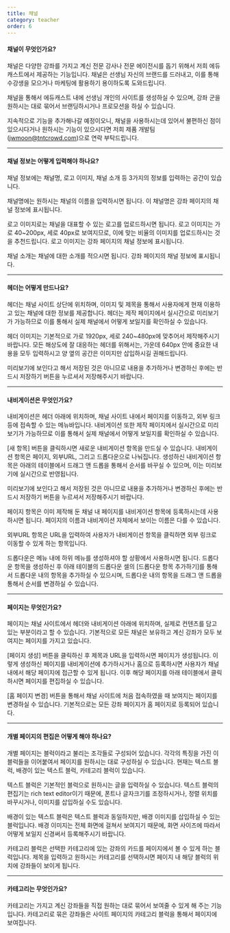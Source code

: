```yaml
---
title: 채널
category: teacher
order: 6
---
```

#### 채널이 무엇인가요?
채널은 다양한 강좌를 가지고 계신 전문 강사나 전문 에이전시를 돕기 위해서 저희 에듀캐스트에서 제공하는 기능입니다.
채널은 선생님 자신의 브랜드를 드러내고, 이를 통해 수강생을 모으거나 마케팅에 활용하기 용이하도록 도와드립니다.

채널을 통해서 에듀캐스트 내에 선생님 개인의 사이트를 생성하실 수 있으며, 
강좌 군을 원하시는 대로 묶어서 브랜딩하시거나 프로모션을 하실 수 있습니다.

지속적으로 기능을 추가해나갈 예정이오니, 채널을 사용하시는데 있어서 불편하신 점이 있으시다거나
원하시는 기능이 있으시다면 저희 제품 개발팀(jwmoon@tntcrowd.com)으로 연락 부탁드립니다.

---

####	채널 정보는 어떻게 입력해야 하나요?
채널 정보에는 채널명, 로고 이미지, 채널 소개 등 3가지의 정보를 입력하는 공간이 있습니다.

채널명에는 원하시는 채널의 이름을 입력하시면 됩니다. 이 채널명은
강좌 페이지의 채널 정보에 표시됩니다.

로고 이미지로는 채널을 대표할 수 있는 로고를 업로드하시면 됩니다.
로고 이미지는 가로 40~200px, 세로 40px로 보여지므로, 이에 맞는 비율의 이미지를 업로드하시는 것을 추천드립니다.
로고 이미지는 강좌 페이지의 채널 정보에 표시됩니다.

채널 소개는 채널에 대한 소개를 적으시면 됩니다.
강좌 페이지의 채널 정보에 표시됩니다.

---

#### 헤더는 어떻게 만드나요?
헤더는 채널 사이트 상단에 위치하며, 이미지 및 제목을 통해서 사용자에게 현재 이용하고 있는 채널에 대한 정보를 제공합니다.
헤더는 제작 페이지에서 실시간으로 미리보기가 가능하므로 이를 통해서 실제 채널에서 어떻게 보일지를 확인하실 수 있습니다.

헤더 이미지는 기본적으로 가로 1920px, 세로 240~480px에 맞추어서 제작해주시기 바랍니다.
모든 해상도에 잘 대응하는 헤더를 위해서는, 가운데 640px 안에 중요한 내용을 모두 입력하시고
양 옆의 공간은 이미지만 삽입하시길 권해드립니다.

미리보기에 보인다고 해서 저장된 것은 아니므로 내용을 추가하거나 변경하신 후에는 반드시 저장하기 버튼을 누르셔서 저장해주시기 바랍니다.

---

#### 내비게이션은 무엇인가요?
내비게이션은 헤더 아래에 위치하며, 채널 사이트 내에서 페이지를 이동하고, 외부 링크 등에 접속할 수 있는 메뉴바입니다.
내비게이션 또한 제작 페이지에서 실시간으로 미리보기가 가능하므로 이를 통해서 실제 채널에서 어떻게 보일지를 확인하실 수 있습니다.

[새 항목] 버튼을 클릭하시면 새로운 내비게이션 항목을 만드실 수 있습니다.
내비게이션 항목은 페이지, 외부URL, 그리고 드롭다운으로 나눠집니다.
생성하신 내비게이션 항목은 아래의 테이블에서 드래그 앤 드롭을 통해서 순서를 바꾸실 수 있으며, 이는 미리보기에 실시간으로 반영됩니다.

미리보기에 보인다고 해서 저장된 것은 아니므로 내용을 추가하거나 변경하신 후에는 반드시 저장하기 버튼을 누르셔서 저장해주시기 바랍니다.

페이지 항목은 이미 제작해 둔 채널 내 페이지를 내비게이션 항목에 등록하시는데 사용하시면 됩니다.
페이지의 이름과 내비게이션 자체에서 보이는 이름은 다를 수 있습니다.

외부URL 항목은 URL을 입력하여 사용자가 내비게이션 항목을 클릭하면 외부 링크로 이동할 수 있게 하는 항목입니다.

드롭다운은 메뉴 내에 하위 메뉴를 생성하셔야 할 상황에서 사용하시면 됩니다.
드롭다운 항목을 생성하신 후 아래 테이블의 드롭다운 셀의 [드롭다운 항목 추가하기]를 통해서 드롭다운 내의 항목을 추가하실 수 있으시며,
드롭다운 내의 항목을 드래그 앤 드롭을 통해서 순서를 변경하실 수 있습니다.

---

#### 페이지는 무엇인가요?
페이지는 채널 사이트에서 헤더와 내비게이션 아래에 위치하며, 실제로 컨텐츠를 담고 있는 부분이라고 할 수 있습니다.
기본적으로 모든 채널은 보유하고 계신 강좌가 모두 보여지는 페이지를 가지고 있습니다.

[페이지 생성] 버튼을 클릭하신 후 제목과 URL을 입력하시면 페이지가 생성됩니다.
이렇게 생성하신 페이지를 내비게이션에 추가하시거나 홈으로 등록하시면 사용자가 채널 내에서 해당 페이지에 접근할 수 있게 됩니다.
이후 해당 페이지를 아래 테이블에서 클릭하시면 페이지를 편집하실 수 있습니다.

[홈 페이지 변경] 버튼을 통해서 채널 사이트에 처음 접속하였을 때 보여지는 페이지를 변경하실 수 있습니다.
기본적으로는 모든 강좌 페이지가 홈 페이지로 등록되어 있습니다.

---

#### 개별 페이지의 편집은 어떻게 해야 하나요?
개별 페이지는 블럭이라고 불리는 조각들로 구성되어 있습니다.
각각의 특징을 가진 이 블럭들을 이어붙여서 페이지를 원하시는 대로 구성하실 수 있습니다.
현재는 텍스트 블럭, 배경이 있는 텍스트 블럭, 카테고리 블럭이 있습니다.

텍스트 블럭은 기본적인 블럭으로 원하시는 글을 입력하실 수 있습니다.
텍스트 블럭의 편집기는 rich text editor이기 때문에, 폰트나 글자크기를 조정하시거나, 정렬 위치를 바꾸시거나, 이미지를 삽입하실 수도 있습니다.

배경이 있는 텍스트 블럭은 텍스트 블럭과 동일하지만, 배경 이미지를 삽입하실 수 있는 블럭입니다.
배경 이미지는 전체 화면에 걸쳐서 보여지기 때문에, 화면 사이즈에 따라서 어떻게 보일지 신경써서 등록해주시기 바랍니다.

카테고리 블럭은 선택한 카테고리에 있는 강좌의 카드를 페이지에서 볼 수 있게 하는 블럭입니다.
제목을 입력하고 원하시는 카테고리를 선택하시면 페이지 내 해당 블럭의 위치에 강좌들이 보이게 됩니다.


---

#### 카테고리는 무엇인가요?
카테고리는 가지고 계신 강좌들을 직접 원하는 대로 묶어서 보여줄 수 있게 해 주는 기능입니다.
카테고리로 묶은 강좌들은 사이트 페이지의 카테고리 블럭을 통해서 페이지에 보여집니다.
